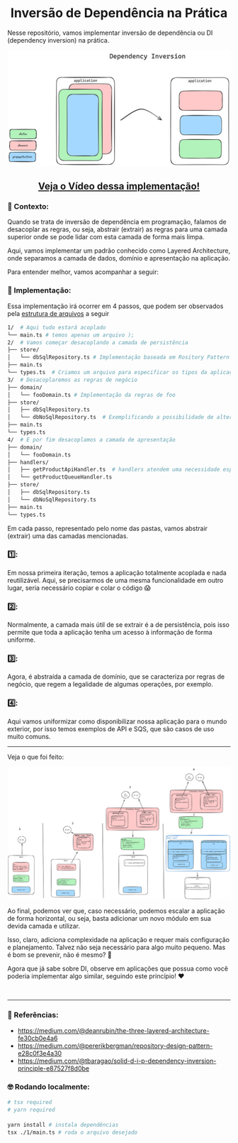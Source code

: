 <div align="center">

# Inversão de Dependência na Prática

</div>

Nesse repositório, vamos implementar inversão de dependência ou DI (dependency inversion) na prática.

<p align="center">
<img src="static/preview.png" alt="main" width="600px"/>
</p>

<div align="center">

## [Veja o Vídeo dessa implementação!](https://youtu.be/QjUPhLq94ng)

</div>

<!-- ## Sobre: -->

### 🤔 Contexto:

Quando se trata de inversão de dependência em programação, falamos de desacoplar as regras, ou seja, abstrair (extrair) as regras para uma camada superior onde se pode lidar com esta camada de forma mais limpa.

Aqui, vamos implementar um padrão conhecido como Layered Architecture, onde separamos a camada de dados, domínio e apresentação na aplicação.

Para entender melhor, vamos acompanhar a seguir:

### 🚀 Implementação:

Essa implementação irá ocorrer em 4 passos, que podem ser observados pela [estrutura de arquivos](<https://tree.nathanfriend.io/?s=(%27options!(%27fancy!true~fullPathW~trailingSlashW~rootDotW)~source!(%27source!%271TAqui%20tudYjtar%C3%A1%20Kdo*X76temo7apenaM%7D%3BJJ2TVamo7come%C3%A7awdjKndYkpersist%C3%AAnciaB%20Obasead9eZRository%20Pattern8-6CriamoMpar9_wo7tipo7d9aplic5JJ3TDjKremo7a7regra7Fneg%C3%B3cioG7Od9regra7FfooB*-dbNo0-6ExemplificandY9possibilidaFFalter58JJ4TE%20powfiZdjKmo7kaprjent5Gs*hLs%2FUApiHLz-6hL7atendeZum9necjsidaF_UQueueHLzB*-dbNo08*-%27)~version!%271%27)*J--%20%200SqlRepositoryz5a%C3%A7%C3%A3o6%23%207s%208*Xs*typjz9a%20B*store%2F*-db0Fde%20G*domain%2F*-fooDoXJ%5CnKacoplaLandlerM7uZarquivYO6Implement5%20T%2F-6U*-getProductW!falseXmain.tYo%20Zm%20_jpecificajesk9camad9Fwr%20z.ts%01zwkj_ZYXWUTOMLKJGFB987650-*>) a seguir

```sh
1/  # Aqui tudo estará acoplado
└── main.ts # temos apenas um arquivo );
2/  # Vamos começar desacoplando a camada de persistência
├── store/
│   └── dbSqlRepository.ts # Implementação baseada em Rository Pattern
├── main.ts
└── types.ts  # Criamos um arquivo para especificar os tipos da aplicação
3/  # Desacoplaremos as regras de negócio
├── domain/
│   └── fooDomain.ts # Implementação da regras de foo
├── store/
│   ├── dbSqlRepository.ts
│   └── dbNoSqlRepository.ts  # Exemplificando a possibilidade de alteração
├── main.ts
└── types.ts
4/  # E por fim desacoplamos a camada de apresentação
├── domain/
│   └── fooDomain.ts
├── handlers/
│   ├── getProductApiHandler.ts  # handlers atendem uma necessidade especifica
│   └── getProductQueueHandler.ts
├── store/
│   ├── dbSqlRepository.ts
│   └── dbNoSqlRepository.ts
├── main.ts
└── types.ts
```

Em cada passo, representado pelo nome das pastas, vamos abstrair (extrair) uma das camadas mencionadas.

### 1️⃣:

Em nossa primeira iteração, temos a aplicação totalmente acoplada e nada reutilizável. Aqui, se precisarmos de uma mesma funcionalidade em outro lugar, seria necessário copiar e colar o código 😱

### 2️⃣:

Normalmente, a camada mais útil de se extrair é a de persistência, pois isso permite que toda a aplicação tenha um acesso à informação de forma uniforme.

### 3️⃣:

Agora, é abstraída a camada de domínio, que se caracteriza por regras de negócio, que regem a legalidade de algumas operações, por exemplo.

### 4️⃣:

Aqui vamos uniformizar como disponibilizar nossa aplicação para o mundo exterior, por isso temos exemplos de API e SQS, que são casos de uso muito comuns.

---

Veja o que foi feito:

<img src="static/steps.png" alt="steps"/>

</br>

Ao final, podemos ver que, caso necessário, podemos escalar a aplicação de forma horizontal, ou seja, basta adicionar um novo módulo em sua devida camada e utilizar.

Isso, claro, adiciona complexidade na aplicação e requer mais configuração e planejamento. Talvez não seja necessário para algo muito pequeno. Mas é bom se prevenir, não é mesmo? 👼

Agora que já sabe sobre DI, observe em aplicações que possua como você poderia implementar algo similar, seguindo este princípio! ❤️

</br>

---

### 📖 Referências:

- https://medium.com/@deanrubin/the-three-layered-architecture-fe30cb0e4a6
- https://medium.com/@pererikbergman/repository-design-pattern-e28c0f3e4a30
- https://medium.com/@tbaragao/solid-d-i-p-dependency-inversion-principle-e87527f8d0be

### 🤓 Rodando localmente:

```sh
# tsx required
# yarn required

yarn install # instala dependências
tsx ./1/main.ts # roda o arquivo desejado
```
